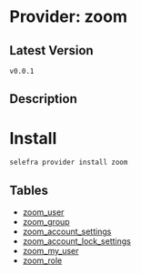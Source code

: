# Provider: zoom

## Latest Version 

```
v0.0.1
```
## Description 


# Install 

```
selefra provider install zoom
```


## Tables 

- [zoom_user](zoom_user.md)
- [zoom_group](zoom_group.md)
- [zoom_account_settings](zoom_account_settings.md)
- [zoom_account_lock_settings](zoom_account_lock_settings.md)
- [zoom_my_user](zoom_my_user.md)
- [zoom_role](zoom_role.md)


